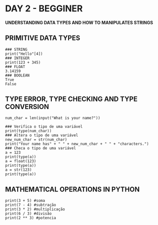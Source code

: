 # DAY 2 - BEGGINER
#### UNDERSTANDING DATA TYPES AND HOW TO MANIPULATES STRINGS

## PRIMITIVE DATA TYPES
```
### STRING
print("Hello"[4])
### INTEGER
print(123 + 345)
### FLOAT
3.14159
### BOOLEAN
True
False
```
## TYPE ERROR, TYPE CHECKING AND TYPE CONVERSION
```
num_char = len(input("What is your name?"))

### Verifica o tipo de uma variável
print(type(num_char))
### Altera o tipo de uma variável
new_num_char = str(num_char)
print("Your name has" + " " + new_num_char + " " + "characters.")
### Checa o tipo de uma variável
a = 123
print(type(a))
a = float(123)
print(type(a))
a = str(123)
print(type(a))
```

## MATHEMATICAL OPERATIONS IN PYTHON
```
print(3 + 5) #soma
print(7 - 4) #subtração
print(3 * 2) #multiplicação
print(6 / 3) #divisão
print(2 ** 3) #potencia
```
